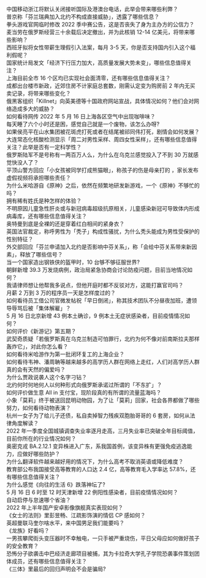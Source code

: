 中国移动浙江将默认关闭接听国际及港澳台电话，此举会带来哪些利弊？  
普京称「芬兰瑞典加入北约不构成直接威胁」，透露了哪些信息？  
拳头游戏官网临时修改 2022 季中赛公告，这是否丧失了身为主办方的公信力？  
麦当劳在俄罗斯经营三十余载后决定撤出，并为此核销 12-14 亿美元，将带来哪些影响？  
西班牙拟将女性带薪生理假引入法案，每月 3-5 天，你是否支持国内引入这个福利假呢？  
国家统计局发文「经济下行压力加大，高质量发展大势未变」，哪些信息值得关注？  
上海目前全市 16 个区均已实现社会面清零，还有哪些信息值得关注？  
成都出台楼市新政，近郊住房不计家庭总套数，刚需认定变为购房前 2 年内无买卖记录，将带来哪些变化？  
俄黑客组织「Killnet」向英美德等十国政府网站宣战，具体情况如何？他们会对网络造成多大的威胁？  
如何看待网传 2022 年 5 月 16 日上海各区空气中出现咖啡味？  
每天睡了六个小时还是困，感觉自己就是一个废物，该怎么办呀?  
如果侯亮平在山水集团被花斑虎打死或者在结尾被祁同伟打死，剧情会如何发展？  
大连常态化核酸检测显示「周二对男性采样、周四女性采样」，还有哪些信息值得关注？此举是否有一定科学性？  
俄罗斯陆军不是号称有一两百万人么，为什么在乌克兰感觉投入了不到 30 万就感觉快没人了？  
平顶山警方回应「小女孩被同学打成熊猫眼」，称孩子的伤是母亲打的 ，家长发布虚假视频将承担哪些责任？  
为什么米哈游自《原神》之后，依然在频繁地研发新游戏，一个《原神》不够忙的吗？  
拥有稀有姓氏是种怎样的体验？  
不明原因儿童急性肝炎或与新冠病毒超级抗原相关，儿童感染新冠可导致体内形成病毒库，还有哪些信息值得关注？  
奥特曼到底是全裸的还是穿着红白相间的紧身衣？  
英国法官裁定，称呼男性为「秃子」构成性骚扰，为什么秃头能成为男性受保护的性别特征？  
外交部回应「芬兰申请加入北约是否影响中芬关系」，称「会给中芬关系带来新因素」，释放了哪些信号？  
当一个国家造出钢铁侠的盔甲时，10 台够不够征服世界?  
朝鲜新增 39.3 万发烧病例，政治局紧急协商会讨论防疫问题，目前当地情况如何？  
我请律师想让他帮我多说点，但他开庭时都不反驳对方，这能打赢官司吗？  
月薪 2 万到 3 万的程序员一天是怎样度过的？  
如何看待员工借公司官微发帖祝「早日倒闭」，称其技术团队不分昼夜加班，遭领导辱骂后被「集体解雇」？  
5 月 16 日北京新增 43 例本土确诊，9 例本土无症状感染者，目前疫情情况如何？  
如何评价《新游记》第五期？  
武契奇质疑「若俄罗斯真在乌克兰制造可怕罪行，北约为何不像对前南斯拉夫那样轰炸它」，对此你怎么看？  
如何看待米哈游作为第一批闭环复工的上海企业？  
如何看待韦神、潘周聃等越来越多的高学历人群在网络上走红，人们对高学历人群真的会有天然的偏爱吗？  
为什么贾政说袭人这个名字刁钻？  
北约何时何地何人以何种形式向俄罗斯承诺过所谓的「不东扩」？  
如何评价做生意 All in 支付宝，现阶段真的有所谓的流量蓝海吗？  
小象「莫莉」终于被送回昆明动物园，为了让「莫莉」回家，社会各界都做了哪些努力，如何看待动物表演？  
杭州一女子为了给儿子还债，私自卖掉智力残疾双胞胎哥哥的 6 套房，如何从法律角度解读？  
2022 年一季度全国城镇调查失业率逐月走高，三月失业率已突破全年目标阈值，目前你所在的行业情况如何？  
奥密克戎 BA.2.12.1 变异株进入广东，系我国首例，该变异株有更强免疫逃逸能力，应做好哪些防护？  
为什么翻译软件越来越好用的情况下，为什么高考不取消英语或降低难度？  
教育部公布我国接受高等教育的人口达 2.4 亿，高等教育毛入学率达 57.8%，还有哪些信息值得关注？  
为什么感觉《向往的生活 6》跌落神坛了?  
5 月 16 日 6 时至 12 时天津新增 22 例阳性感染者，目前疫情情况如何？  
自动启停与怠速哪个省油？  
2022 年上半年国产安卓影像旗舰真实表现如何？  
《女士的法则》里彭昱畅、江疏影饰演的情侣 CP 感如何？  
英超曼联马奎尔啥水平，来中国男足我们能要吗？  
《龙族》好看吗？  
一男孩攀爬街头变压器时不幸触电，一只手被严重烧伤，平日父母应如何做好孩子的安全教育？  
恐怖分子欲袭击中巴经济走廊项目被捕，其为卡拉奇大学孔子学院恐袭事件策划团体成员，还有哪些信息值得关注？  
《三体》里最后的回归声明会不会是骗局?  
